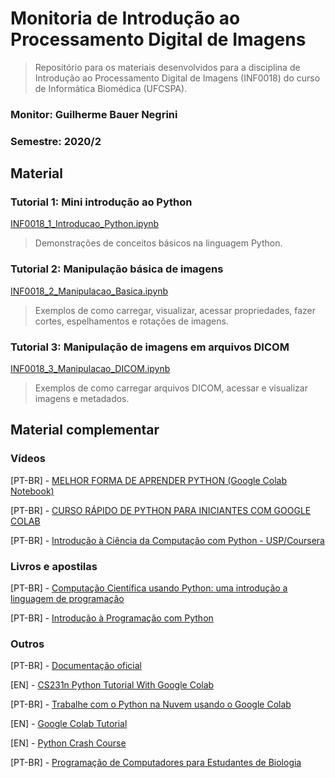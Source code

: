 # Monitoria de Introdução ao Processamento Digital de Imagens
> Repositório para os materiais desenvolvidos para a disciplina de Introdução ao Processamento Digital de Imagens (INF0018) do curso de Informática Biomédica (UFCSPA).

### Monitor: Guilherme Bauer Negrini
### Semestre: 2020/2

## Material

### Tutorial 1: Mini introdução ao Python
[INF0018_1_Introducao_Python.ipynb](/INF0018_1_Introducao_Python.ipynb)
> Demonstrações de conceitos básicos na linguagem Python.

### Tutorial 2: Manipulação básica de imagens
[INF0018_2_Manipulacao_Basica.ipynb](/INF0018_2_Manipulacao_Basica.ipynb)
> Exemplos de como carregar, visualizar, acessar propriedades, fazer cortes, espelhamentos e rotações de imagens.

### Tutorial 3: Manipulação de imagens em arquivos DICOM
[INF0018_3_Manipulacao_DICOM.ipynb](/INF0018_3_Manipulacao_DICOM.ipynb)
> Exemplos de como carregar arquivos DICOM, acessar e visualizar imagens e metadados.


## Material complementar

### Vídeos

[PT-BR] - [MELHOR FORMA DE APRENDER PYTHON (Google Colab Notebook)](https://youtu.be/Gojqw9BQ5qY)

[PT-BR] - [CURSO RÁPIDO DE PYTHON PARA INICIANTES COM GOOGLE COLAB](https://www.youtube.com/playlist?list=PLCAhGm8nJ9CDV30W-0q8K4xzmGHIXnW6h)

[PT-BR] - [Introdução à Ciência da Computação com Python - USP/Coursera](https://pt.coursera.org/learn/ciencia-computacao-python-conceitos#syllabus)

### Livros e apostilas

[PT-BR] - [Computação Científica usando Python: uma introdução a linguagem de programação](https://www.researchgate.net/profile/Rosevaldo_Oliveira/publication/307925106_Computacao_Cientifica_usando_Python_uma_introducao_a_linguagem_de_programacao/links/57d1da0908ae5f03b48abf30/Computacao-Cientifica-usando-Python-uma-introducao-a-linguagem-de-programacao.pdf?_sg%5B0%5D=Dslq70XGv5mSv0-ENharsxeNZ3HSqUSMTG-h15VlE9SbxVhe5x5-F27jtrvK4IVshBl5VJuUW6JBOV0d-eV-Cg.tMGpc2dS72bzma3-awujZ8XYvvqf1UFNw_BwSoxfYnO80u0KGvnLuV3kp_atK0uzuRhRD9QFclWwo79x8x0Pkw&_sg%5B1%5D=5oZUOocfAKFU8t6zoBtcNIS_jrgssdpcuc5BcRcNhqsG5BeQ-Uar3k975GG1FuJ4Tx5WZpCs1yK_IOvamUYD1qp01JoBaYFQNaID9dBtl8j-.tMGpc2dS72bzma3-awujZ8XYvvqf1UFNw_BwSoxfYnO80u0KGvnLuV3kp_atK0uzuRhRD9QFclWwo79x8x0Pkw&_iepl=)

[PT-BR] - [Introdução à Programação com Python](http://antigo.scl.ifsp.edu.br/portal/arquivos/2016.05.04_Apostila_Python_-_PET_ADS_S%C3%A3o_Carlos.pdf)

### Outros

[PT-BR] - [Documentação oficial](https://docs.python.org/pt-br/3/)

[EN] - [CS231n Python Tutorial With Google Colab](https://colab.research.google.com/github/cs231n/cs231n.github.io/blob/master/python-colab.ipynb)

[PT-BR] - [Trabalhe com o Python na Nuvem usando o Google Colab](https://minerandodados.com.br/trabalhe-com-o-python-na-nuvem-usando-o-google-colab/)

[EN] - [Google Colab Tutorial](https://www.tutorialspoint.com/google_colab/your_first_colab_notebook.htm)

[EN] - [Python Crash Course](https://colab.research.google.com/drive/12yYLqt1ZjqTObSFhksVLtvnxLBLJzPDA)

[PT-BR] - [Programação de Computadores para Estudantes de Biologia](https://github.com/pedrosiracusa/curso_intro_prog_biol/tree/verao_lncc_2019/aulas)

